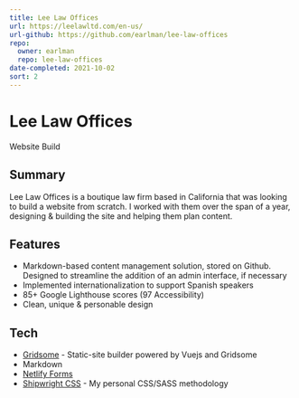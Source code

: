 ```yaml
---
title: Lee Law Offices
url: https://leelawltd.com/en-us/
url-github: https://github.com/earlman/lee-law-offices
repo:
  owner: earlman
  repo: lee-law-offices
date-completed: 2021-10-02
sort: 2
---
```


# Lee Law Offices

Website Build

## Summary

Lee Law Offices is a boutique law firm based in California that was looking to build a website from scratch. I worked with them over the span of a year, designing & building the site and helping them plan content.

## Features

- Markdown-based content management solution, stored on Github. Designed to streamline the addition of an admin interface, if necessary
- Implemented internationalization to support Spanish speakers
- 85+ Google Lighthouse scores (97 Accessibility)
- Clean, unique & personable design

## Tech

- [Gridsome](https://gridsome.org/) - Static-site builder powered by Vuejs and Gridsome
- Markdown
- [Netlify Forms](https://www.netlify.com/products/forms/)
- [Shipwright CSS](../../work/shipwright-css) - My personal CSS/SASS methodology
